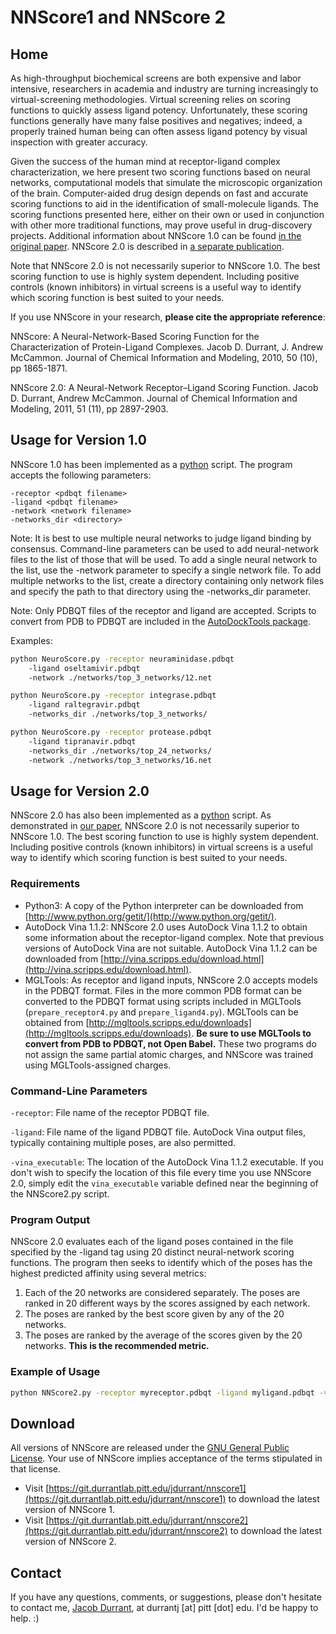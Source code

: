 # NNScore1 and NNScore 2 #

## Home ##

As high-throughput biochemical screens are both expensive and labor intensive,
researchers in academia and industry are turning increasingly to
virtual-screening methodologies. Virtual screening relies on scoring functions
to quickly assess ligand potency. Unfortunately, these scoring functions
generally have many false positives and negatives; indeed, a properly trained
human being can often assess ligand potency by visual inspection with greater
accuracy.

Given the success of the human mind at receptor-ligand complex
characterization, we here present two scoring functions based on neural
networks, computational models that simulate the microscopic organization of
the brain. Computer-aided drug design depends on fast and accurate scoring
functions to aid in the identification of small-molecule ligands. The scoring
functions presented here, either on their own or used in conjunction with
other more traditional functions, may prove useful in drug-discovery projects.
Additional information about NNScore 1.0 can be found [in the original
paper](http://pubs.acs.org/doi/full/10.1021/ci100244v). NNScore 2.0 is
described in [a separate
publication](https://pubs.acs.org/doi/abs/10.1021/ci2003889).

Note that NNScore 2.0 is not necessarily superior to NNScore 1.0. The best
scoring function to use is highly system dependent. Including positive
controls (known inhibitors) in virtual screens is a useful way to identify
which scoring function is best suited to your needs.

If you use NNScore in your research, **please cite the appropriate
reference**:

NNScore: A Neural-Network-Based Scoring Function for the Characterization of
Protein-Ligand Complexes. Jacob D. Durrant, J. Andrew McCammon. Journal of
Chemical Information and Modeling, 2010, 50 (10), pp 1865-1871.

NNScore 2.0: A Neural-Network Receptor–Ligand Scoring Function. Jacob D.
Durrant, Andrew McCammon. Journal of Chemical Information and Modeling, 2011,
51 (11), pp 2897-2903.

## Usage for Version 1.0 ##

NNScore 1.0 has been implemented as a [python](http://www.python.org/) script.
The program accepts the following parameters:

```text
-receptor <pdbqt filename>
-ligand <pdbqt filename>
-network <network filename>
-networks_dir <directory>
```

Note: It is best to use multiple neural networks to judge ligand binding by
consensus. Command-line parameters can be used to add neural-network files to
the list of those that will be used. To add a single neural network to the
list, use the -network parameter to specify a single network file. To add
multiple networks to the list, create a directory containing only network
files and specify the path to that directory using the -networks_dir
parameter.

Note: Only PDBQT files of the receptor and ligand are accepted. Scripts to
convert from PDB to PDBQT are included in the [AutoDockTools
package](http://autodock.scripps.edu/resources/adt).

Examples:

```bash
python NeuroScore.py -receptor neuraminidase.pdbqt
    -ligand oseltamivir.pdbqt
    -network ./networks/top_3_networks/12.net
```

```bash
python NeuroScore.py -receptor integrase.pdbqt
    -ligand raltegravir.pdbqt
    -networks_dir ./networks/top_3_networks/
```

```bash
python NeuroScore.py -receptor protease.pdbqt
    -ligand tipranavir.pdbqt
    -networks_dir ./networks/top_24_networks/
    -network ./networks/top_3_networks/16.net
```

## Usage for Version 2.0 ##

NNScore 2.0 has also been implemented as a [python](http://www.python.org/)
script. As demonstrated in [our
paper](https://pubs.acs.org/doi/abs/10.1021/ci2003889), NNScore 2.0 is not
necessarily superior to NNScore 1.0. The best scoring function to use is
highly system dependent. Including positive controls (known inhibitors) in
virtual screens is a useful way to identify which scoring function is best
suited to your needs.

### Requirements ###

* Python3: A copy of the Python interpreter can be downloaded from
  [http://www.python.org/getit/](http://www.python.org/getit/).
* AutoDock Vina 1.1.2: NNScore 2.0 uses AutoDock Vina 1.1.2 to obtain some
  information about the receptor-ligand complex. Note that previous versions
  of AutoDock Vina are not suitable. AutoDock Vina 1.1.2 can be downloaded
  from
  [http://vina.scripps.edu/download.html](http://vina.scripps.edu/download.html).
* MGLTools: As receptor and ligand inputs, NNScore 2.0 accepts models in the
  PDBQT format. Files in the more common PDB format can be converted to the
  PDBQT format using scripts included in MGLTools (`prepare_receptor4.py` and
  `prepare_ligand4.py`). MGLTools can be obtained from
  [http://mgltools.scripps.edu/downloads](http://mgltools.scripps.edu/downloads).
  **Be sure to use MGLTools to convert from PDB to PDBQT, not Open Babel.**
  These two programs do not assign the same partial atomic charges, and
  NNScore was trained using MGLTools-assigned charges.

### Command-Line Parameters ###

`-receptor`: File name of the receptor PDBQT file.

`-ligand`: File name of the ligand PDBQT file. AutoDock Vina output files,
typically containing multiple poses, are also permitted.

`-vina_executable`: The location of the AutoDock Vina 1.1.2 executable. If you
don't wish to specify the location of this file every time you use NNScore
2.0, simply edit the `vina_executable` variable defined near the beginning of
the NNScore2.py script.

### Program Output ###

NNScore 2.0 evaluates each of the ligand poses contained in the file specified
by the -ligand tag using 20 distinct neural-network scoring functions. The
program then seeks to identify which of the poses has the highest predicted
affinity using several metrics:

1) Each of the 20 networks are considered separately. The poses are ranked in
   20 different ways by the scores assigned by each network.
2) The poses are ranked by the best score given by any of the 20 networks.
3) The poses are ranked by the average of the scores given by the 20 networks.
   **This is the recommended metric.**

### Example of Usage ###

```bash
python NNScore2.py -receptor myreceptor.pdbqt -ligand myligand.pdbqt -vina_executable /PATH/TO/VINA/1.1.2/vina
```

## Download ##

All versions of NNScore are released under the [GNU General Public
License](https://git.durrantlab.pitt.edu/jdurrant/nnscore2/blob/master/gpl-3.0.txt).
Your use of NNScore implies acceptance of the terms stipulated in that
license.

* Visit
  [https://git.durrantlab.pitt.edu/jdurrant/nnscore1](https://git.durrantlab.pitt.edu/jdurrant/nnscore1)
  to download the latest version of NNScore 1.
* Visit
  [https://git.durrantlab.pitt.edu/jdurrant/nnscore2](https://git.durrantlab.pitt.edu/jdurrant/nnscore2)
  to download the latest version of NNScore 2.

## Contact ##

If you have any questions, comments, or suggestions, please don't hesitate to
contact me, [Jacob Durrant](http://durrantlab.com), at durrantj [at] pitt
[dot] edu. I'd be happy to help. :)
